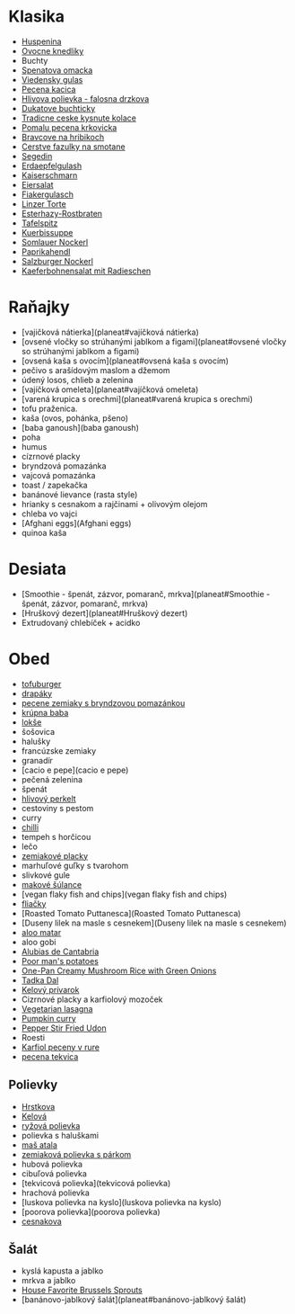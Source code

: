 # Klasika
* [Huspenina](https://www.zenyvmeste.sk/recept--prava-domaca-huspenina)
* [Ovocne knedliky](https://www.vareni.cz/recepty/ovocne-knedliky-z-krupicove-kase/)
* Buchty
* [Spenatova omacka](https://www.klasicke-recepty.cz/spenatova-omacka/)
* [Viedensky gulas](https://www.klasicke-recepty.cz/vidensky-gulas/)
* [Pecena kacica](https://www.klasicke-recepty.cz/pecena-kachna/)
* [Hlivova polievka - falosna drzkova](https://www.klasicke-recepty.cz/polevka-z-hlivy/) 
* [Dukatove buchticky](https://www.klasicke-recepty.cz/buchticky-s-kremem/)
* [Tradicne ceske kysnute kolace](https://www.klasicke-recepty.cz/kynute-kolace/)
* [Pomalu pecena krkovicka](https://www.klasicke-recepty.cz/krkovice-pecena-v-troube/)
* [Bravcove na hribikoch](https://www.klasicke-recepty.cz/veprove-na-zampionech/)
* [Cerstve fazulky na smotane](https://www.klasicke-recepty.cz/fazolky-na-smetane/)
* [Segedin](https://www.klasicke-recepty.cz/segedinsky-gulas/)
* [Erdaepfelgulash](https://www.ichkoche.at/erdaepfelgulasch-auf-wiener-art-rezept-3135)
* [Kaiserschmarn](https://www.gutekueche.at/wiener-kaiserschmarrn-rezept-847)
* [Eiersalat](https://www.gutekueche.at/klassischer-eiersalat-rezept-24947)
* [Fiakergulasch](https://www.austria.info/de/aktivitaeten/essen-und-trinken/oesterreichische-kueche/rezepte-aus-oesterreich/fiakergulasch)
* [Linzer Torte](https://www.austria.info/de/aktivitaeten/essen-und-trinken/oesterreichische-kueche/rezepte-aus-oesterreich/linzer-torte)
* [Esterhazy-Rostbraten](https://www.austria.info/de/aktivitaeten/essen-und-trinken/oesterreichische-kueche/rezepte-aus-oesterreich/esterhazy-rostbraten)
* [Tafelspitz](https://www.austria.info/de/aktivitaeten/essen-und-trinken/oesterreichische-kueche/rezepte-aus-oesterreich/tafelspitz)
* [Kuerbissuppe](https://www.oesterreich-spezialitaeten.at/rezepte/kuerbissuppe.html)
* [Somlauer Nockerl](https://frischgekocht.billa.at/rezept/somlauer-nockerl-trifle-BI-29864)
* [Paprikahendl](https://frischgekocht.billa.at/rezept/erdaepfel-paprikahendl-BI-29332)
* [Salzburger Nockerl](https://frischgekocht.billa.at/rezept/salzburger-nockerl-mit-himbeer-zimt-sauce-BI-5769)
* [Kaeferbohnensalat mit Radieschen](https://frischgekocht.billa.at/rezept/kaeferbohnensalat-mit-radieschen-BI-24788)

# Raňajky

* [vajičková nátierka](planeat#vajíčková nátierka)
* [ovsené vločky so strúhanými jablkom a figami](planeat#ovsené vločky so strúhanými jablkom a figami)
* [ovsená kaša s ovocím](planeat#ovsená kaša s ovocím)
* pečivo s arašídovým maslom a džemom
* údený losos, chlieb a zelenina
* [vajíčková omeleta](planeat#vajíčková omeleta)
* [varená krupica s orechmi](planeat#varená krupica s orechmi)
* tofu praženica. 
* kaša (ovos, pohánka, pšeno)
* [baba ganoush](baba ganoush)
* poha
* humus
* cízrnové placky
* bryndzová pomazánka
* vajcová pomazánka
* toast / zapekačka
* banánové lievance (rasta style)
* hrianky s cesnakom a rajčinami + olivovým olejom
* chleba vo vajci
* [Afghani eggs](Afghani eggs)
* quinoa kaša

# Desiata
* [Smoothie - špenát, zázvor, pomaranč, mrkva](planeat#Smoothie - špenát, zázvor, pomaranč, mrkva)
* [Hruškový dezert](planeat#Hruškový dezert)
* Extrudovaný chlebíček + acidko

# Obed
* [tofuburger](https://www.youtube.com/watch?v=Yk1QHbuLfkk)
* [drapáky](https://nanicmama.sme.sk/slane/drapaky)
* [pecene zemiaky s bryndzovou pomazánkou](https://nanicmama.sme.sk/hlavne-jedla/pecene-zemiaky-s-bryndzovou-pomazankou)
* [krúpna baba](https://nanicmama.sme.sk/hlavne-jedla/krupna-baba)
* [lokše](https://nanicmama.sme.sk/ine-recepty/lokse)
* šošovica
* halušky
* francúzske zemiaky
* granadír
* [cacio e pepe](cacio e pepe)
* pečená zelenina
* špenát
* [hlivový perkelt](https://dobruchut.aktuality.sk/recept/5873/fotorecept-hlivovy-perkelt-paprikas/)
* cestoviny s pestom
* curry
* [chilli](https://www.thebuddhistchef.com/recipe/chili-sin-carne/)
* tempeh s horčicou
* lečo
* [zemiakové placky](https://dobruchut.aktuality.sk/recept/10464/fotorecept-tradicne-zemiakove-placky/)
* marhuľové guľky s tvarohom
* slivkové gule
* [makové šúlance](https://recepty.aktuality.sk/recept/6988/makove-sulance/)
* [vegan flaky fish and chips](vegan flaky fish and chips)
* [fliačky](fliacky)
* [Roasted Tomato Puttanesca](Roasted Tomato Puttanesca)
* [Duseny lilek na masle s cesnekem](Duseny lilek na masle s cesnekem)
* [aloo matar](https://www.allrecipes.com/recipe/52232/aloo-matar/)
* aloo gobi
* [Alubias de Cantabria](https://www.spainonafork.com/delicious-bean-stew-from-northern-spain-alubias-de-cantabria-recipe/)
* [Poor man's potatoes](https://www.spainonafork.com/spanish-poor-mans-potatoes-one-of-spains-most-iconic-dishes/)
* [One-Pan Creamy Mushroom Rice with Green Onions](https://www.spainonafork.com/one-pan-creamy-mushroom-rice-with-green-onions/)
* [Tadka Dal](https://www.vegrecipesofindia.com/restaurant-style-dal-tadka/)
* [Kelový prívarok](https://dobruchut.aktuality.sk/recept/11617/fotorecept-kelovy-privarok/)
* Cizrnové placky a karfiolový mozoček
* [Vegetarian lasagna](https://pinchofyum.com/basic-awesome-vegetarian-lasagna) 
* [Pumpkin curry](https://www.savorylotus.com/pumpkin-curry/)
* [Pepper Stir Fried Udon](https://www.youtube.com/watch?v=9CdauxBjLFU)
* Roesti
* [Karfiol peceny v rure](https://nanicmama.sme.sk/zdrave-recepty/karfiol-peceny-v-rure)
* [pecena tekvica](https://www.youtube.com/watch?v=jo8mcYpAs2A)

## Polievky
* [Hrstkova](Hrstkova)
* [Kelová](https://varecha.pravda.sk/recepty/kelova-polievka-/45151-recept.html)
* [ryžová polievka](https://www.gutekueche.at/reissuppe-rezept-2636)
* polievka s haluškami
* [maš atala](http://www.chefkoch.de/rezepte/2014871326371490/Mash-Atala.html)
* [zemiaková polievka s párkom](https://dobruchut.azet.sk/recept/18326/zemiakova-polievka-s-parkom)
* hubová polievka
* cibuľová polievka
* [tekvicová polievka](tekvicová polievka)
* hrachová polievka
* [luskova polievka na kyslo](luskova polievka na kyslo)
* [poorova polievka](poorova polievka)
* [cesnakova](https://varecha.pravda.sk/recepty/lahka-cesnakova-polievka/37956-recept.html)

## Šalát
* kyslá kapusta a jablko
* mrkva a jablko
* [House Favorite Brussels Sprouts](https://www.youtube.com/watch?v=Eh-9mVCo6lY)
* [banánovo-jablkový šalát](planeat#banánovo-jablkový šalát)
